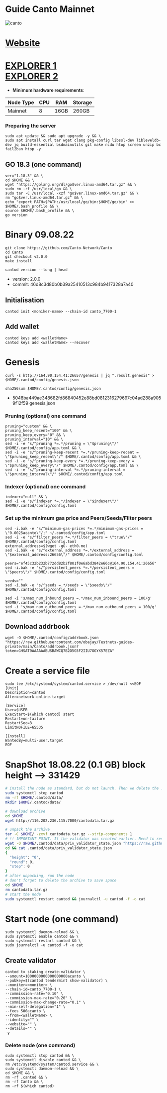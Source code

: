 # Guide Canto Mainnet
![canto](https://user-images.githubusercontent.com/44331529/185346490-c8f643a2-8465-432a-90dd-950b0e26957c.png)

[Website](https://canto.io/)
=
[EXPLORER 1](https://mainnet.manticore.team/canto/staking) \
[EXPLORER 2](https://explorer.nodestake.top/canto/staking)
=
- **Minimum hardware requirements**:

| Node Type |CPU | RAM  | Storage  | 
|-----------|----|------|----------|
| Mainnet   |   8| 16GB  | 260GB    |
### Preparing the server

    sudo apt update && sudo apt upgrade -y && \
    sudo apt install curl tar wget clang pkg-config libssl-dev libleveldb-dev jq build-essential bsdmainutils git make ncdu htop screen unzip bc fail2ban htop -y

## GO 18.3 (one command)
```
ver="1.18.3" && \
cd $HOME && \
wget "https://golang.org/dl/go$ver.linux-amd64.tar.gz" && \
sudo rm -rf /usr/local/go && \
sudo tar -C /usr/local -xzf "go$ver.linux-amd64.tar.gz" && \
rm "go$ver.linux-amd64.tar.gz" && \
echo "export PATH=$PATH:/usr/local/go/bin:$HOME/go/bin" >> $HOME/.bash_profile && \
source $HOME/.bash_profile && \
go version
```

# Binary   09.08.22
```console 
git clone https://github.com/Canto-Network/Canto
cd Canto
git checkout v2.0.0
make install

```
`cantod version --long | head`
- version: 2.0.0
- commit: 46d8c3d80b0b39a25410513c984b9417328a7a40 

## Initialisation
```console
cantod init <moniker-name> --chain-id canto_7700-1
```
## Add wallet
```console
cantod keys add <walletName>
cantod keys add <walletName> --recover
```
# Genesis
```console
curl -s http://164.90.154.41:26657/genesis | jq ".result.genesis" > $HOME/.cantod/config/genesis.json
```

`sha256sum $HOME/.cantod/config/genesis.json`
- 5048ba449ae348682fd86840452e88bd0812316279697c04ad288a9059f12f59  genesis.json

### Pruning (optional) one command
```
pruning="custom" && \
pruning_keep_recent="100" && \
pruning_keep_every="0" && \
pruning_interval="10" && \
sed -i -e "s/^pruning *=.*/pruning = \"$pruning\"/" $HOME/.cantod/config/app.toml && \
sed -i -e "s/^pruning-keep-recent *=.*/pruning-keep-recent = \"$pruning_keep_recent\"/" $HOME/.cantod/config/app.toml && \
sed -i -e "s/^pruning-keep-every *=.*/pruning-keep-every = \"$pruning_keep_every\"/" $HOME/.cantod/config/app.toml && \
sed -i -e "s/^pruning-interval *=.*/pruning-interval = \"$pruning_interval\"/" $HOME/.cantod/config/app.toml
```
### Indexer (optional) one command
    indexer="null" && \
    sed -i -e "s/^indexer *=.*/indexer = \"$indexer\"/" $HOME/.cantod/config/config.toml

### Set up the minimum gas price and Peers/Seeds/Filter peers
```console
sed -i.bak -e "s/^minimum-gas-prices *=.*/minimum-gas-prices = \"0.0025acanto\"/;" ~/.cantod/config/app.toml
sed -i -e "s/^filter_peers *=.*/filter_peers = \"true\"/" $HOME/.cantod/config/config.toml
external_address=$(wget -qO- eth0.me) 
sed -i.bak -e "s/^external_address *=.*/external_address = \"$external_address:26656\"/" $HOME/.cantod/config/config.toml

peers="ef45c32b232b772dd82b2f801f0e6abd3842e66c@164.90.154.41:26656"
sed -i.bak -e "s/^persistent_peers *=.*/persistent_peers = \"$peers\"/" $HOME/.cantod/config/config.toml

seeds=""
sed -i.bak -e "s/^seeds =.*/seeds = \"$seeds\"/" $HOME/.cantod/config/config.toml

sed -i 's/max_num_inbound_peers =.*/max_num_inbound_peers = 100/g' $HOME/.cantod/config/config.toml
sed -i 's/max_num_outbound_peers =.*/max_num_outbound_peers = 100/g' $HOME/.cantod/config/config.toml
```

## Download addrbook
```console
wget -O $HOME/.cantod/config/addrbook.json "https://raw.githubusercontent.com/obajay/Testnets-guides-private/main/Canto/addrbook.json?token=GHSAT0AAAAAABUSBAWCQ7B2O5G5F2IIU7OGYX57EZA"
```

# Create a service file
```console
sudo tee /etc/systemd/system/cantod.service > /dev/null <<EOF
[Unit]
Description=cantod
After=network-online.target

[Service]
User=$USER
ExecStart=$(which cantod) start
Restart=on-failure
RestartSec=3
LimitNOFILE=65535

[Install]
WantedBy=multi-user.target
EOF
```

# SnapShot 18.08.22 (0.1 GB) block height --> 331429
```bash
# install the node as standard, but do not launch. Then we delete the .data directory and create an empty directory
sudo systemctl stop cantod
rm -rf $HOME/.cantod/data/
mkdir $HOME/.cantod/data/

# download archive
cd $HOME
wget http://116.202.236.115:7000/cantodata.tar.gz

# unpack the archive
tar -C $HOME/ -zxvf cantodata.tar.gz --strip-components 1
# !! IMPORTANT POINT. If the validator was created earlier. Need to reset priv_validator_state.json  !!
wget -O $HOME/.cantod/data/priv_validator_state.json "https://raw.githubusercontent.com/obajay/StateSync-snapshots/main/Canto/priv_validator_state.json"
cd && cat .cantod/data/priv_validator_state.json
{
  "height": "0",
  "round": 0,
  "step": 0
}
# after unpacking, run the node
# don't forget to delete the archive to save space
cd $HOME
rm cantodata.tar.gz
# start the node
sudo systemctl restart cantod && journalctl -u cantod -f -o cat
```


# Start node (one command)
```console
sudo systemctl daemon-reload && \
sudo systemctl enable cantod && \
sudo systemctl restart cantod && \
sudo journalctl -u cantod -f -o cat
```

## Create validator
```
cantod tx staking create-validator \
--amount=1000000000000000000acanto \
--pubkey=$(cantod tendermint show-validator) \
--moniker=<moniker> \
--chain-id=canto_7700-1 \
--commission-rate="0.10" \
--commission-max-rate="0.20" \
--commission-max-change-rate="0.1" \
--min-self-delegation="1" \
--fees 500acanto \
--from=<walletName> \
--identity="" \
--website="" \
--details="" \
-y
```

### Delete node (one command)
```
sudo systemctl stop cantod && \
sudo systemctl disable cantod && \
rm /etc/systemd/system/cantod.service && \
sudo systemctl daemon-reload && \
cd $HOME && \
rm -rf .cantod && \
rm -rf Canto && \
rm -rf $(which cantod)
```

